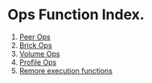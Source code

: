# Ops Function Index.

1. [Peer Ops]()
2. [Brick Ops](./brick_ops.md)
3. [Volume Ops]()
4. [Profile Ops](./peer_ops.md)
5. [Remore execution functions](./rexe.md)